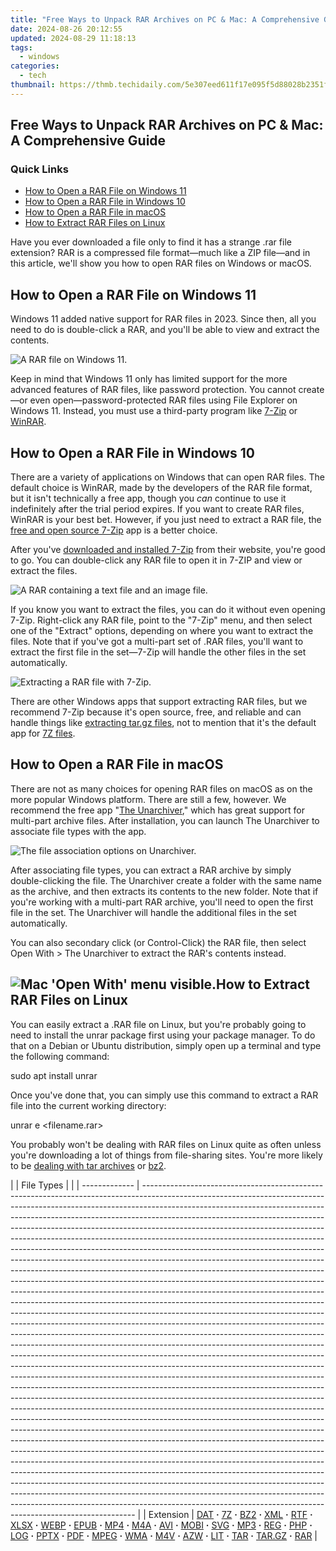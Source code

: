 ```yaml
---
title: "Free Ways to Unpack RAR Archives on PC & Mac: A Comprehensive Guide"
date: 2024-08-26 20:12:55
updated: 2024-08-29 11:18:13
tags:
  - windows
categories:
  - tech
thumbnail: https://thmb.techidaily.com/5e307eed611f17e095f5d88028b2351fba3d967d59553e6950da1a4414daed51.jpg
---
```


## Free Ways to Unpack RAR Archives on PC & Mac: A Comprehensive Guide

### Quick Links

* [How to Open a RAR File on Windows 11](https://vimeo-videos.techidaily.com/superior-video-editor-the-vimeo-edition/)
* [How to Open a RAR File in Windows 10](https://some-techniques.techidaily.com/how-to-unlock-full-potential-with-iphone-hdr-for-2024/)
* [How to Open a RAR File in macOS](https://sim-unlock.techidaily.com/how-to-check-if-your-xiaomi-redmi-note-12-pro-4g-is-unlocked-by-drfone-android/)
* [How to Extract RAR Files on Linux](https://win-answers.techidaily.com/7-effective-strategies-to-resolve-hogwarts-legacy-game-crashes-at-launch/)

 Have you ever downloaded a file only to find it has a strange .rar file extension? RAR is a compressed file format—much like a ZIP file—and in this article, we'll show you how to open RAR files on Windows or macOS.

##  How to Open a RAR File on Windows 11

 Windows 11 added native support for RAR files in 2023\. Since then, all you need to do is double-click a RAR, and you'll be able to view and extract the contents. 

![A RAR file on Windows 11.](https://static1.howtogeekimages.com/wordpress/wp-content/uploads/2024/07/1-rar-windows-11.png) 

 Keep in mind that Windows 11 only has limited support for the more advanced features of RAR files, like password protection. You cannot create—or even open—password-protected RAR files using File Explorer on Windows 11\. Instead, you must use a third-party program like [7-Zip](https://7-zip.org/) or [WinRAR](https://www.win-rar.com/). 

##  How to Open a RAR File in Windows 10

 There are a variety of applications on Windows that can open RAR files. The default choice is WinRAR, made by the developers of the RAR file format, but it isn't technically a free app, though you _can_ continue to use it indefinitely after the trial period expires. If you want to create RAR files, WinRAR is your best bet. However, if you just need to extract a RAR file, the [free and open source 7-Zip](http://7-zip.org/) app is a better choice.

 After you've [downloaded and installed 7-Zip](http://7-zip.org/) from their website, you're good to go. You can double-click any RAR file to open it in 7-ZIP and view or extract the files.

![A RAR containing a text file and an image file.](https://static1.howtogeekimages.com/wordpress/wp-content/uploads/2024/07/2-rar-containing-files.png) 

 If you know you want to extract the files, you can do it without even opening 7-Zip. Right-click any RAR file, point to the "7-Zip" menu, and then select one of the "Extract" options, depending on where you want to extract the files. Note that if you've got a multi-part set of .RAR files, you'll want to extract the first file in the set—7-Zip will handle the other files in the set automatically.

![Extracting a RAR file with 7-Zip.](https://static1.howtogeekimages.com/wordpress/wp-content/uploads/2024/07/3-extract-rar-7zip.png) 

 There are other Windows apps that support extracting RAR files, but we recommend 7-Zip because it's open source, free, and reliable and can handle things like [extracting tar.gz files](https://instagram-videos.techidaily.com/updated-2024-approved-top-tier-techniques-instagrams-clandestine-tools-for-growth/), not to mention that it's the default app for [7Z files](https://apple-account.techidaily.com/the-easy-way-to-remove-an-apple-id-from-your-macbook-for-your-iphone-11-pro-by-drfone-ios/).

##  How to Open a RAR File in macOS

 There are not as many choices for opening RAR files on macOS as on the more popular Windows platform. There are still a few, however. We recommend the free app "[The Unarchiver](https://theunarchiver.com/)," which has great support for multi-part archive files. After installation, you can launch The Unarchiver to associate file types with the app.

![The file association options on Unarchiver.](https://static1.howtogeekimages.com/wordpress/wp-content/uploads/2024/07/mac-unarchiver-options.png) 

 After associating file types, you can extract a RAR archive by simply double-clicking the file. The Unarchiver create a folder with the same name as the archive, and then extracts its contents to the new folder. Note that if you're working with a multi-part RAR archive, you'll need to open the first file in the set. The Unarchiver will handle the additional files in the set automatically.

 You can also secondary click (or Control-Click) the RAR file, then select Open With > The Unarchiver to extract the RAR's contents instead. 

## ![Mac 'Open With' menu visible.](https://static0.howtogeekimages.com/wordpress/wp-content/uploads/2024/07/mac-open-with.png)How to Extract RAR Files on Linux

 You can easily extract a .RAR file on Linux, but you're probably going to need to install the unrar package first using your package manager. To do that on a Debian or Ubuntu distribution, simply open up a terminal and type the following command:

sudo apt install unrar

 Once you've done that, you can simply use this command to extract a RAR file into the current working directory:

unrar e <filename.rar>

 You probably won't be dealing with RAR files on Linux quite as often unless you're downloading a lot of things from file-sharing sites. You're more likely to be [dealing with tar archives](https://some-techniques.techidaily.com/2024-approved-from-grayscale-to-glamour-professional-color-adjustment/) or [bz2](https://youtube-help.techidaily.com/2024-approved-how-to-overcome-no-image-problem-in-youtube-shorts/).

| |  File Types |                                                                                                                                                                                                                                                                                                                                                                                                                                                                                                                                                                                                                                                                                                                                                                                                                                                                                                                                                                                                                                                                                                                                                                                                                                                                                                                                                                                                                                                                                                                                                                                                                                                                                                                                                                                                                                                                                                                                                                                                                                                                                                                                                                                                                                                                                                                                                                                                                                                                                                                  |
| ------------- | ---------------------------------------------------------------------------------------------------------------------------------------------------------------------------------------------------------------------------------------------------------------------------------------------------------------------------------------------------------------------------------------------------------------------------------------------------------------------------------------------------------------------------------------------------------------------------------------------------------------------------------------------------------------------------------------------------------------------------------------------------------------------------------------------------------------------------------------------------------------------------------------------------------------------------------------------------------------------------------------------------------------------------------------------------------------------------------------------------------------------------------------------------------------------------------------------------------------------------------------------------------------------------------------------------------------------------------------------------------------------------------------------------------------------------------------------------------------------------------------------------------------------------------------------------------------------------------------------------------------------------------------------------------------------------------------------------------------------------------------------------------------------------------------------------------------------------------------------------------------------------------------------------------------------------------------------------------------------------------------------------------------------------------------------------------------------------------------------------------------------------------------------------------------------------------------------------------------------------------------------------------------------------------------------------------------------------------------------------------------------------------------------------------------------------------------------------------------------------------------------------------------- |
| Extension     | [DAT](https://ios-unlock.techidaily.com/passfab-apple-iphone-6s-backup-unlocker-top-4-alternatives-by-drfone-ios/) **·** [7Z](https://apple-account.techidaily.com/the-easy-way-to-remove-an-apple-id-from-your-macbook-for-your-iphone-11-pro-by-drfone-ios/) **·** [BZ2](https://youtube-help.techidaily.com/2024-approved-how-to-overcome-no-image-problem-in-youtube-shorts/) **·** [XML](https://some-guidance.techidaily.com/updated-the-foremost-audiovideo-makers-online-guidebook/) **·** [RTF](https://some-approaches.techidaily.com/updated-transforming-creativity-into-a-sustainable-livelihood/) **·** [XLSX](https://ai-vdieo-software.techidaily.com/updated-beyond-quik-exploring-the-best-pc-video-editing-software-for-gopro-users/) **·** [WEBP](https://tech-revival.techidaily.com/protect-your-information-unveiling-the-9-deceptive-chatgpt-apps-pretending-to-be-viruses-and-malware/) **·** [EPUB](https://instagram-video-recordings.techidaily.com/new-instagram-video-to-mp3-everything-you-need-to-know/) **·** [MP4](https://facebook-video-footage.techidaily.com/updated-in-2024-cutting-edge-techniques-for-youtube-video-production-with-sony-vegas/) **·** [M4A](https://eaxpv-info.techidaily.com/new-gastronomy-gurus-essential-chefs-to-subscribe-to-for-2024/) **·** [AVI](https://buynow-marvelous.techidaily.com/unveiling-the-iphone-13-detailed-reviews-and-comparisons-with-rivals/) **·** [MOBI](https://youtube-blog.techidaily.com/24-chuckle-chest-selecting-15-hilarious-video-treasures-for-your-viewing-pleasure/) **·** [SVG](https://android-pokemon-go.techidaily.com/in-2024-here-are-some-of-the-best-pokemon-discord-servers-to-join-on-nokia-g22-drfone-by-drfone-virtual-android/) **·** [MP3](https://instagram-video-recordings.techidaily.com/updated-in-2024-turning-insta-vids-into-music-your-complete-guide/) **·** [REG](https://tech-revival.techidaily.com/diagnosing-and-resolving-interface-issues-chatgpts-trouble-with-plugin-connectivity/) **·** [PHP](https://screen-mirror.techidaily.com/how-to-display-apple-iphone-6-screen-on-pc-easily-drfone-by-drfone-ios/) **·** [LOG](https://facebook-record-videos.techidaily.com/updated-10-must-try-microphones-for-exceptional-asmr-sounds-for-2024/) **·** [PPTX](https://some-techniques.techidaily.com/in-2024-free-high-quality-the-best-srt-translation-tools-ranked/) **·** [PDF](https://extra-support.techidaily.com/new-obs-vs-wirecast-which-should-you-trust-for-live/) **·** [MPEG](https://iphone-location.techidaily.com/in-2024-how-to-fix-the-apple-iphone-7-gps-not-working-issue-drfone-by-drfone-virtual-ios/) **·** [WMA](https://fox-links.techidaily.com/in-2024-revolutionize-how-you-interact-with-tech-best-mac-tts-programs-reviewed/) **·** [M4V](https://vp-tips.techidaily.com/new-the-ultimate-video-camera-compendium-year-for-2024/) **·** [AZW](https://youtube-zero.techidaily.com/ed-elevate-your-videos-visibility-with-perfect-thumbnail-sizing-for-2024/) **·** [LIT](https://instagram-video-recordings.techidaily.com/updated-2024-approved-tall-screen-editing-made-easy-using-fcpx-on-instagram/) **·** [TAR](https://some-techniques.techidaily.com/2024-approved-from-grayscale-to-glamour-professional-color-adjustment/) **·** [TAR.GZ](https://win-howtos.techidaily.com/step-by-step-solution-for-the-download-timed-out-problem/) **·** [RAR](https://on-screen-recording.techidaily.com/leveraging-snap-functions-boosting-virtual-interaction-during-meets-for-2024/) |

<ins class="adsbygoogle"
     style="display:block"
     data-ad-format="autorelaxed"
     data-ad-client="ca-pub-7571918770474297"
     data-ad-slot="1223367746"></ins>



<ins class="adsbygoogle"
     style="display:block"
     data-ad-client="ca-pub-7571918770474297"
     data-ad-slot="8358498916"
     data-ad-format="auto"
     data-full-width-responsive="true"></ins>
